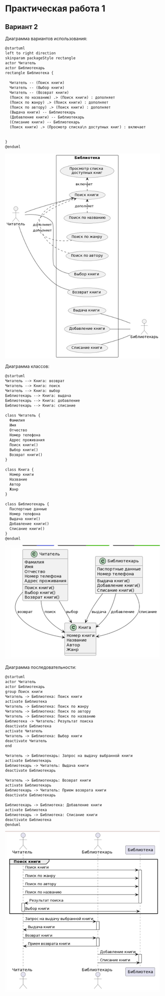 # Практическая работа 1
## Вариант 2
Диаграмма вариантов использования:
```plantuml
@startuml
left to right direction
skinparam packageStyle rectangle
actor Читатель
actor Библиотекарь
rectangle Библиотека {
  
  Читатель -- (Поиск книги)
  Читатель -- (Выбор книги)
  Читатель -- (Возврат книги)
  (Поиск по названию) .> (Поиск книги) : дополняет
  (Поиск по жанру) .> (Поиск книги) : дополняет
  (Поиск по автору) .> (Поиск книги) : дополняет
  (Выдача книги) -- Библиотекарь
  (Добавление книги) -- Библиотекарь
  (Списание книги) -- Библиотекарь
  (Поиск книги) .> (Просмотр списка\n доступных книг) : включает
  

}
@enduml
```
![Image alt](https://github.com/vikulek/tmp/blob/main/%D0%9F%D1%80%D0%B0%D0%BA%D1%82%D0%B8%D1%87%D0%B5%D1%81%D0%BA%D0%B0%D1%8F%201/var.jpg)

Диаграмма классов:
```plantuml
@startuml
Читатель --> Книга: возврат
Читатель --> Книга: поиск
Читатель --> Книга: выбор
Библиотекарь --> Книга: выдача
Библиотекарь --> Книга: добавление
Библиотекарь --> Книга: списание

class Читатель {
  Фамилия
  Имя
  Отчество
  Номер телефона
  Адрес проживания
  Поиск книги()
  Выбор книги()
  Возврат книги()
}

class Книга {
  Номер книги
  Название
  Автор
  Жанр
}

class Библиотекарь {
  Паспортные данные
  Номер телефона
  Выдача книги()
  Добавление книги()
  Списание книги()
}
@enduml
```
![Image alt](https://github.com/vikulek/tmp/blob/main/%D0%9F%D1%80%D0%B0%D0%BA%D1%82%D0%B8%D1%87%D0%B5%D1%81%D0%BA%D0%B0%D1%8F%201/class.jpg)

Диаграмма последовательности:
```plantuml
@startuml
actor Читатель 
actor Библиотекарь
group Поиск книги
Читатель -> Библиотека: Поиск книги
activate Библиотека
Читатель -> Библиотека: Поиск по жанру
Читатель -> Библиотека: Поиск по автору
Читатель -> Библиотека: Поиск по названию
Библиотека -> Читатель: Результат поиска
deactivate Библиотека
activate Читатель 
Читатель -> Библиотека: Выбор книги
deactivate Читатель 
end

Читатель -> Библиотекарь: Запрос на выдачу выбранной книги
activate Библиотекарь
Библиотекарь -> Читатель: Выдача книги
deactivate Библиотекарь

Читатель -> Библиотекарь: Возврат книги
activate Библиотекарь
Библиотекарь -> Читатель: Прием возврата книги
deactivate Библиотекарь

Библиотекарь -> Библиотека: Добавление книги
activate Библиотека
Библиотекарь -> Библиотека: Списание книги
deactivate Библиотека
@enduml
```
![Image alt](https://github.com/vikulek/tmp/blob/main/%D0%9F%D1%80%D0%B0%D0%BA%D1%82%D0%B8%D1%87%D0%B5%D1%81%D0%BA%D0%B0%D1%8F%201/posl.jpg)


